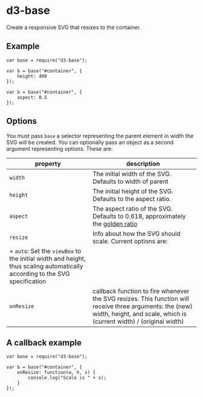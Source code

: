 d3-base
=======

Create a responsive SVG that resizes to the container.

## Example

	var base = require("d3-base");

	var b = base("#container", {
		height: 400
	});

	var b = base("#container", {
		aspect: 0.5
	});

## Options
You must pass `base` a selector representing the parent element in width the SVG will be created. You can optionally pass an object as a second argument representing options. These are:

| property | description |
| -------- | ----------- |
| `width`  | The initial width of the SVG. Defaults to width of parent |
| `height` | The initial height of the SVG. Defaults to the aspect ratio. |
| `aspect` | The aspect ratio of the SVG. Defaults to 0.618, approximately the [golden ratio](http://en.wikipedia.org/wiki/Golden_ratio) |
| `resize` | Info about how the SVG should scale. Current options are: 
 + `auto`: Set the `viewBox` to the initial width and height, thus scaling automatically according to the SVG specification |
| `onResize` | callback function to fire whenever the SVG resizes. This function will receive three arguments: the (new) width, height, and scale, which is (current width) / (original width) |

## A callback example

	var base = require("d3-base");

	var b = base("#container", {
		onResize: function(w, h, s) {
			console.log("Scale is " + s);
		}
	});

